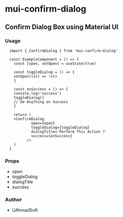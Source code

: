 # mui-confirm-dialog

## Confirm Dialog Box using Material UI

### Usage

```
  import { ConfirmDialog } from 'mui-confirm-dialog'

  const ExampleComponent = () => {
    const [open, setOpen] = useState(true)

    const toggleDialog = () => {
    setOpen((st) => !st)
    }

    const onSuccess = () => {
    console.log('success')
    toggleDialog()
    // Do Anything on Success
    }

    return (
    <ConfirmDialog
            open={open}
            toggleDialog={toggleDialog}
            dialogTitle='Perform This Action ?'
            success={onSuccess}
          />
    )
  }
```

### Props

- open
- toggleDialog
- dialogTitle
- success

### Author

- UAhmadSoft
